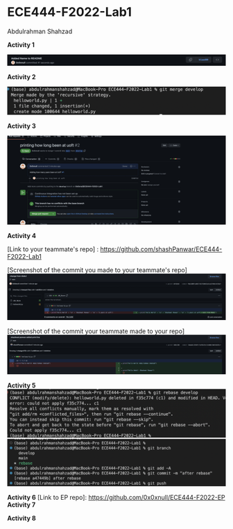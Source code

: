 # ECE444-F2022-Lab1

Abdulrahman Shahzad

**Activity 1**

![](/Images/Activity1.png)

**Activity 2**

![](/Images/Activity2.png)

**Activity 3**

![](/Images/Activity3.png)

**Activity 4**

[Link to your teammate's repo] : https://github.com/shashPanwar/ECE444-F2022-Lab1

[Screenshot of the commit you made to your teammate's repo]
![](/Images/Activity4A.png)

[Screenshot of the commit your teammate made to your repo]
![](/Images/Activity4B.png)

**Activity 5**
![](/Images/Activity5A.png)
![](/Images/Activity5B.png)

**Activity 6**
[Link to EP repo]: https://github.com/0x0xnull/ECE444-F2022-EP
**Activity 7**

**Activity 8**

